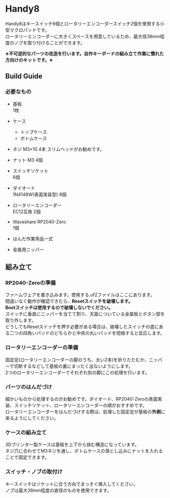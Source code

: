 # Handy8
Handy8はキースイッチ6個とロータリーエンコーダースイッチ2個を使用する小型マクロパッドです。  
ロータリーエンコーダーに大きくスペースを用意しているため、最大径38mm程度のノブを取り付けることができます。  

**※不可逆的なパーツの改造を行います。自作キーボードの組み立て作業に慣れた方向けのキットです。※**

## Build Guide
### 必要なもの
- 基板  
  1枚
- ケース
  - トップケース
  - ボトムケース
- ネジ
  M3×10 4本
  スリムヘッドがお勧めです。
- ナット
  M3 4個
- スイッチソケット  
    6個
- ダイオード  
    1N4148W(表面実装型) 8個
- ロータリーエンコーダー  
    EC12互換 2個  
- Waveshare RP2040-Zero  
    1個
  
- はんだ作業用品一式
- 金属用ニッパー

## 組み立て
### RP2040-Zeroの準備
ファームウェアを書き込みます。使用する.uf2ファイルはここにあります。  
間違いなく動作が確認できたら、**Resetスイッチを破壊します。**  
**Bootスイッチは使用するので破壊しないでください。**  
スイッチに垂直にニッパーを当てて割り、天面についている金属板とボタン部を取り外します。  
どうしてもResetスイッチを押す必要がある場合は、破壊したスイッチの底にある二つの四角いパッドのどちらかと中央の丸いパッドを短絡すると反応します。

### ロータリーエンコーダーの準備
固定足(ロータリーエンコーダーの脚のうち、太い2本)を折りたたむか、ニッパーで切断するなどして基板の裏にまったく出ないようにします。  
2つのロータリーエンコーダーでそれぞれ別の脚にこの処理を行います。

### パーツのはんだづけ
細かいものから処理するのがお勧めです。ダイオード、RP2040-Zeroの表面実装、スイッチソケット、ロータリーエンコーダーの順がおすすめです。  
ロータリーエンコーダーをはんだづけする際は、処理した固定足が基板の**外側**に来るようにしてください。

### ケースの組み立て
3Dプリンター製ケースは基板を上下から挟む構造になっています。  
ネジ穴に合わせてM3ネジを通し、ボトムケースの落とし込みにナットを入れることで固定できます。

### スイッチ・ノブの取付け
キースイッチはソケットに合う方向でまっすぐ挿入してください。  
ノブは最大38mm程度の直径のものを使用できます。
